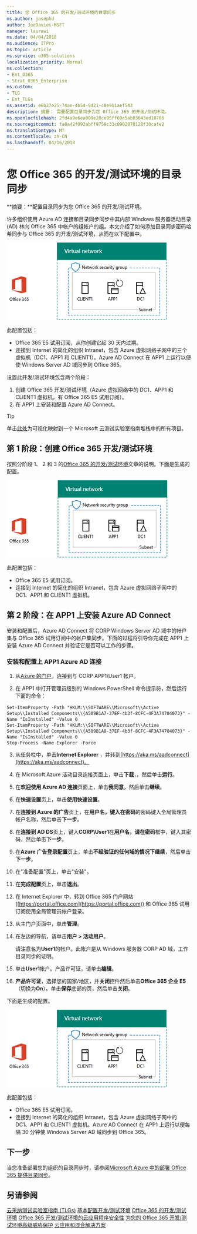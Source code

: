 ```yaml
---
title: 您 Office 365 的开发/测试环境的目录同步
ms.author: josephd
author: JoeDavies-MSFT
manager: laurawi
ms.date: 04/04/2018
ms.audience: ITPro
ms.topic: article
ms.service: o365-solutions
localization_priority: Normal
ms.collection:
- Ent_O365
- Strat_O365_Enterprise
ms.custom:
- TLG
- Ent_TLGs
ms.assetid: e6b27e25-74ae-4b54-9421-c8e911aef543
description: 摘要： 需要配置目录同步为您 Office 365 的开发/测试环境。
ms.openlocfilehash: 2fd4a9e6ea009e28ce95ff69e5ab03043ed18706
ms.sourcegitcommit: fa8a42f093abff9759c33c0902878128f30cafe2
ms.translationtype: MT
ms.contentlocale: zh-CN
ms.lasthandoff: 04/16/2018
---
```

# <a name="directory-synchronization-for-your-office-365-devtest-environment"></a>您 Office 365 的开发/测试环境的目录同步

 **摘要：**配置目录同步为您 Office 365 的开发/测试环境。
  
许多组织使用 Azure AD 连接和目录同步同步中其内部 Windows 服务器活动目录 (AD) 林向 Office 365 中帐户的组帐户的组。本文介绍了如何添加目录同步密码哈希同步与 Office 365 的开发/测试环境，从而在以下配置中。
  
![通过目录同步在 Office 365 开发/测试环境](images/be5b37b0-f832-4878-b153-436c31546e21.png)
  
此配置包括：  
  
- Office 365 E5 试用订阅，从你创建它起 30 天内过期。
- 连接到 Internet 的简化的组织 Intranet，包含 Azure 虚拟网络子网中的三个虚拟机（DC1、APP1 和 CLIENT1）。Azure AD Connect 在 APP1 上运行以便使 Windows Server AD 域同步到 Office 365。
    
设置此开发/测试环境包含两个阶段：
  
1. 创建 Office 365 开发/测试环境（Azure 虚拟网络中的 DC1、APP1 和 CLIENT1 虚拟机，有 Office 365 E5 试用订阅）。
2. 在 APP1 上安装和配置 Azure AD Connect。
    
> [!TIP]
> 单击[此处](http://aka.ms/catlgstack)为可视化映射到一个 Microsoft 云测试实验室指南堆栈中的所有项目。
  
## <a name="phase-1-create-an-office-365-devtest-environment"></a>第 1 阶段：创建 Office 365 开发/测试环境

按照分阶段 1、 2 和 3 的[Office 365 的开发/测试环境](office-365-dev-test-environment.md)文章的说明。下面是生成的配置。
  
![Office 365 开发/测试环境](images/48fb91aa-09b0-4020-a496-a8253920c45d.png)
  
此配置包括：  
  
- Office 365 E5 试用订阅。
- 连接到 Internet 的简化的组织 Intranet，包含 Azure 虚拟网络子网中的 DC1、APP1 和 CLIENT1 虚拟机。
    
## <a name="phase-2-install-azure-ad-connect-on-app1"></a>第 2 阶段：在 APP1 上安装 Azure AD Connect

安装和配置后，Azure AD Connect 将 CORP Windows Server AD 域中的帐户集与 Office 365 试用订阅中的帐户集同步。下面的过程将引导你完成在 APP1 上安装 Azure AD Connect 并验证它是否可以工作的步骤。
  
### <a name="install-and-configure-azure-ad-connect-on-app1"></a>安装和配置上 APP1 Azure AD 连接

1. 从[Azure 的门户](https://portal.azure.com)，连接到与 CORP APP1\\User1 帐户。
    
2. 在 APP1 中打开管理员级别的 Windows PowerShell 命令提示符，然后运行下面的命令：
    
  ```
  Set-ItemProperty -Path "HKLM:\\SOFTWARE\\Microsoft\\Active Setup\\Installed Components\\{A509B1A7-37EF-4b3f-8CFC-4F3A74704073}" -Name "IsInstalled" -Value 0
Set-ItemProperty -Path "HKLM:\\SOFTWARE\\Microsoft\\Active Setup\\Installed Components\\{A509B1A8-37EF-4b3f-8CFC-4F3A74704073}" -Name "IsInstalled" -Value 0
Stop-Process -Name Explorer -Force

  ```

3. 从任务栏中，单击**Internet Explorer** ，并转到[https://aka.ms/aadconnect](https://aka.ms/aadconnect)。
    
4. 在 Microsoft Azure 活动目录连接页面上，单击**下载**，，然后单击**运行**。
    
5. 在**欢迎使用 Azure AD 连接**页面上，单击**我同意**，然后单击**继续**。
    
6. 在**快速设置**页上，单击**使用快速设置**。
    
7. 在**连接到 Azure 的广告**页上，在**用户名，**键入在**密码**的密码键入全局管理员帐户名称，然后单击**下一步**。
    
8. 在**连接到 AD DS**页上，键入**CORP\\User1**在**用户名，**请在**密码**框中，键入其密码，然后单击**下一步**。
    
9. 在**Azure 广告登录配置**页上，单击**不经验证的任何域的情况下继续**，然后单击**下一步**。
    
10. 在"准备配置"页上，单击"安装"。
    
11. 在**完成配置**页上，单击**退出**。
    
12. 在 Internet Explorer 中，转到 Office 365 门户网站 ([https://portal.office.com](https://portal.office.com)) 和 Office 365 试用订阅使用全局管理员帐户登录。
    
13. 从主门户页面中，单击**管理**。
    
14. 在左边的导航，请单击**用户 > 活动用户**。
    
    请注意名为**User1**的帐户。此帐户是从 Windows 服务器 CORP AD 域，工作目录同步的证明。
    
15. 单击**User1**帐户。产品许可证，请单击**编辑**。
    
16. **产品许可证**，选择您的国家/地区，并**关闭**控件然后单击**Office 365 企业 E5** （切换为**On**）。单击**保存**底部的页，然后单击**关闭**。
    
下面是生成的配置。
  
![通过目录同步在 Office 365 开发/测试环境](images/be5b37b0-f832-4878-b153-436c31546e21.png)
  
此配置包括：  
  
- Office 365 E5 试用订阅。
- 连接到 Internet 的简化的组织 Intranet，包含 Azure 虚拟网络子网中的 DC1、APP1 和 CLIENT1 虚拟机。Azure AD Connect 在 APP1 上运行以便每隔 30 分钟使 Windows Server AD 域同步到 Office 365。
    
## <a name="next-step"></a>下一步

当您准备部署您的组织的目录同步时，请参阅[Microsoft Azure 中的部署 Office 365 提供目录同步](deploy-office-365-directory-synchronization-dirsync-in-microsoft-azure.md)。

## <a name="see-also"></a>另请参阅

[云采纳测试实验室指南 (TLGs)](cloud-adoption-test-lab-guides-tlgs.md)
[基本配置开发/测试环境](base-configuration-dev-test-environment.md)
[Office 365 的开发/测试环境](office-365-dev-test-environment.md)
[Office 365 开发/测试环境的云应用程序安全性](cloud-app-security-for-your-office-365-dev-test-environment.md)
 [为您的 Office 365 开发/测试环境高级威胁保护](advanced-threat-protection-for-your-office-365-dev-test-environment.md)
[云应用和混合解决方案](cloud-adoption-and-hybrid-solutions.md)




